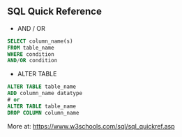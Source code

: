 ## SQL Quick Reference

- AND / OR
```sql
SELECT column_name(s)
FROM table_name
WHERE condition
AND/OR condition
```
- ALTER TABLE
```sql
ALTER TABLE table_name
ADD column_name datatype
# or
ALTER TABLE table_name
DROP COLUMN column_name
```



More at: https://www.w3schools.com/sql/sql_quickref.asp

